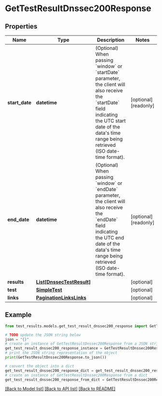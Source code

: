 # GetTestResultDnssec200Response


## Properties

Name | Type | Description | Notes
------------ | ------------- | ------------- | -------------
**start_date** | **datetime** | (Optional) When passing &#x60;window&#x60; or &#x60;startDate&#x60; parameter,  the client will also receive the &#x60;startDate&#x60; field indicating the UTC start date of the data&#39;s time range being retrieved  (ISO date-time format). | [optional] [readonly] 
**end_date** | **datetime** | (Optional) When passing &#x60;window&#x60; or &#x60;endDate&#x60; parameter,  the client will also receive the &#x60;endDate&#x60; field indicating the UTC end date of the data&#39;s time range being retrieved  (ISO date-time format). | [optional] [readonly] 
**results** | [**List[DnssecTestResult]**](DnssecTestResult.md) |  | [optional] 
**test** | [**SimpleTest**](SimpleTest.md) |  | [optional] 
**links** | [**PaginationLinksLinks**](PaginationLinksLinks.md) |  | [optional] 

## Example

```python
from test_results.models.get_test_result_dnssec200_response import GetTestResultDnssec200Response

# TODO update the JSON string below
json = "{}"
# create an instance of GetTestResultDnssec200Response from a JSON string
get_test_result_dnssec200_response_instance = GetTestResultDnssec200Response.from_json(json)
# print the JSON string representation of the object
print(GetTestResultDnssec200Response.to_json())

# convert the object into a dict
get_test_result_dnssec200_response_dict = get_test_result_dnssec200_response_instance.to_dict()
# create an instance of GetTestResultDnssec200Response from a dict
get_test_result_dnssec200_response_from_dict = GetTestResultDnssec200Response.from_dict(get_test_result_dnssec200_response_dict)
```
[[Back to Model list]](../README.md#documentation-for-models) [[Back to API list]](../README.md#documentation-for-api-endpoints) [[Back to README]](../README.md)


